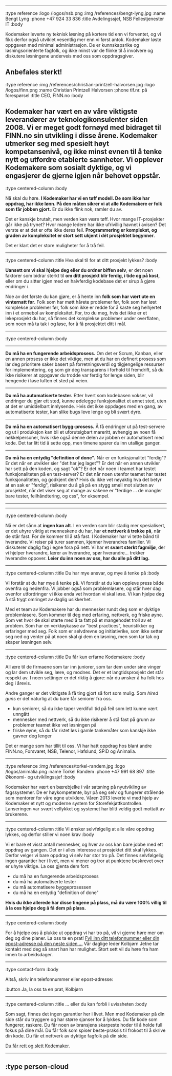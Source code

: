--------------------------------------------------------------------------------
:type reference
:logo /logos/nsb.png
:img /references/bengt-lyng.jpg
:name Bengt Lyng
:phone +47 924 33 836
:title Avdelingssjef, NSB Fellestjenester IT
:body

Kodemaker leverte ny teknisk løsning på kortere tid enn vi
forventet, og vi fikk derfor også utviklet vesentlig mer enn vi
først antok. Kodemaker løste oppgaven med minimal administrasjon. De
er kunnskapsrike og løsningsorienterte fagfolk, og ikke minst var de
flinke til å involvere og diskutere løsningene underveis med oss som
oppdragsgiver.

Anbefales sterkt!
--------------------------------------------------------------------------------
:type reference
:img /references/christian-printzell-halvorsen.jpg
:logo /logos/finn.png
:name Christian Printzell Halvorsen
:phone tlf.nr. på forespørsel
:title CEO, FINN.no
:body

Kodemaker har vært en av våre viktigste leverandører av teknologikonsulenter
siden 2008. Vi er meget godt fornøyd med bidraget til FINN.no
sin utvikling i disse årene. Kodemaker utmerker seg med spesielt høyt
kompetansenivå, og ikke minst evnen til å tenke nytt og utfordre etablerte
sannheter. Vi opplever Kodemakere som sosialt dyktige, og vi engasjerer de
gjerne igjen når behovet oppstår.
--------------------------------------------------------------------------------
:type centered-column
:body

Nå skal du høre. **I Kodemaker har vi en tøff modell. De som ikke
har oppdrag, har ikke lønn. På den måten sikrer vi at alle Kodemakere
er folk som får jobben gjort.** Er du ikke flink nok, ramler du av.

Det er kanskje brutalt, men verden kan være tøff. Hvor mange
IT-prosjekter går ikke på trynet? Hvor mange ledere har ikke
ufrivillig havnet i avisen? Det verste er at det er ofte ikke deres
feil. **Programmering er komplekst, og graden av kompleksitet er stort
sett ukjent i dét prosjektet begynner**.

Det er klart det er store muligheter for å trå feil.

--------------------------------------------------------------------------------
:type centered-column
:title Hva skal til for at ditt prosjekt lykkes?
:body

**Uansett om vi skal hjelpe deg eller du ordner biffen selv**, er det
noen faktorer som bidrar sterkt til **om ditt prosjekt blir ferdig,
i tide og på kost,** eller om du sitter igjen med en halvferdig
kodebase det er sirup å gjøre endringer i.

Noe av det første du kan gjøre, er å hente inn **folk som har vært ute
en vinternatt før**. Folk som har møtt hårete problemer før, folk som
har løst komplekse problemer før, folk som ikke er redde for å kaste
seg helhjertet inn i et ormebol av kompleksitet. For, tro du meg, hvis
det ikke er et lekeprosjekt du har, så finnes det komplekse problemer
under overflaten, som noen må ta tak i og løse, for å få prosjektet
ditt i mål.

--------------------------------------------------------------------------------
:type centered-column
:body

<hr>

**Du må ha en fungerende arbeidsprosess.** Om det er Scrum, Kanban, eller en
annen prosess er ikke det viktige, men at du har en definert prosess som lar deg
prioritere saker basert på forretningsverdi og tilgjengelige ressurser for
implementering, og som gir deg transparens i forhold til fremdrift, så du ikke
risikerer at oppgaver du trodde var ferdig for lenge siden, blir hengende i løse
luften et sted på veien.

<hr>

**Du må ha automatiserte tester.** Etter hvert som kodebasen vokser, vil
endringer du gjør ett sted, kunne ødelegge funksjonalitet et annet sted, uten at
det er umiddelbart innlysende. Hvis det ikke oppdages med en gang, av
automatiserte tester, kan slike bugs leve lenge og bli svært dyre.

<hr>

**Du må ha en automatisert bygg-prosess.** Å få endringer ut på test-servere og
ut i produksjon kan bli et uforutsigbart mareritt, avhengig av noen få
nøkkelpersoner, hvis ikke også denne delen av jobben er automatisert med kode.
Det tar litt tid å sette opp, men timene sparer du inn utallige ganger.

<hr>

**Du må ha en entydig "definition of done".** Når er en funksjonalitet "ferdig"?
Er det når en utvikler sier "det har jeg laget"? Er det når en annen utvikler
har sett på den koden, og sagt "ok"? Er det når noen i teamet har testet
funksjonaliteten på en test-server? Er det når noen utenfor teamet har testet
funksjonaliteten, og godkjent den? Hvis du ikke vet nøyaktig hva det betyr at en
sak er "ferdig", risikerer du å gå på en stygg smell mot slutten av prosjektet,
når det viser seg at mange av sakene er "ferdige ... de mangler bare tester,
feilhåndtering, og css", for eksempel.

<hr>

--------------------------------------------------------------------------------
:type centered-column
:body

Nå er det sånn at **ingen kan alt**. I en verden som blir stadig mer
spesialisert, er det uhyre viktig at menneskene du har, har **et
nettverk å trekke på**, når de står fast. For de kommer til å stå
fast. I Kodemaker har vi tette bånd til hverandre. Vi reiser på turer
sammen, kjenner hverandres familier. Vi diskuterer daglig fag i
egne fora på nett. Vi har et **svært sterkt fagmiljø**, der vi
hjelper hverandre, lærer av hverandre, spør hverandre... trekker
hverandre oppover. **Leier du inn noen av oss, har du alle på ditt
lag.**

--------------------------------------------------------------------------------
:type centered-column
:title Du har mye ansvar, og mye å tenke på
:body

Vi forstår at du har mye å tenke på. Vi forstår at du kan oppleve
press både ovenfra og nedenfra. Vi jobber også som problemløsere, og
står hver dag ovenfor utfordringer vi ikke enda vet hvordan vi skal
løse. Vi kan hjelpe deg å stå trygt omringet av daglig usikkerhet.

Med et team av Kodemakere har du mennesker rundt deg som er dyktige
problemløsere. Som kommer til deg med erfaring, nettverk, og friske
øyne. Som vet hvor de skal starte med å ta fatt på et mangehodet troll
av et problem. Som har en verktøykasse av "best practices",
heuristikker og erfaringer med seg. Folk som er selvdrevne og
initiativrike, som ikke setter seg ned og venter på at noen skal gi dem
en løsning, men som tar tak og skaper løsningen selv.

--------------------------------------------------------------------------------
:type centered-column
:title Du får kun erfarne Kodemakere
:body

All ære til de firmaene som tar inn juniorer, som tar dem under sine
vinger og lar dem utvikle seg, lære, og modnes. Det er et
langtidsprosjekt det står respekt av. I noen settinger er det riktig å
gjøre: når du ønsker å ha folk hos deg i årevis.

Andre ganger er det viktigste å få ting gjort så fort som mulig. Som *hired
guns* er det naturlig at du bare får seniorer fra oss.

- kun seniorer, så du ikke taper verdifull tid på feil som lett kunne
  vært unngått
- mennesker med nettverk, så du ikke risikerer å stå fast på grunn av
  problemer teamet ikke vet løsningen på
- friske øyne, så du får ristet løs i gamle tankemåter som kanskje
  ikke gavner deg lenger

Det er mange som har tillit til oss. Vi har hatt oppdrag hos blant andre
FINN.no, Forsvaret, NSB, Telenor, Hafslund, SPiD og Animalia.

--------------------------------------------------------------------------------
:type reference
:img /references/torkel-randem.jpg
:logo /logos/animalia.png
:name Torkel Randem
:phone +47 991 68 897
:title Økonomi- og utviklingssjef
:body

Kodemaker har vært en bærebjelke i vår satsning på nyutvikling av fagssystemer.
De er høykompetente, byr på seg selv og fungerer strålende som mentorer for våre
egne utviklere. Våren 2013 leverte vi med hjelp av Kodemaker et nytt og moderne
system for Storefekjøttkontrollen. Lanseringen var svært vellykket og systemet
har blitt veldig godt mottatt av brukerene.

--------------------------------------------------------------------------------
:type centered-column
:title Vi ønsker selvfølgelig at alle våre oppdrag lykkes, og derfor stiller vi noen krav
:body

Vi er bare et visst antall mennesker, og hver av oss kan bare jobbe
med ett oppdrag av gangen. Det er i alles interesse at prosjektet ditt
skal lykkes. Derfor velger vi bare oppdrag vi selv har stor tro på.
Det finnes selvfølgelig ingen garantier her i livet,
men vi mener og tror at punktene beskrevet over er uhyre viktige. La
oss gjenta dem fort:

- du må ha en fungerende arbeidsprosess
- du må ha automatiserte tester
- du må automatisere byggeprosessen
- du må ha en entydig "definition of done"

**Hvis du ikke allerede har disse tingene på plass, må du være 100%
villig til å la oss hjelpe deg å få dem på plass.**

--------------------------------------------------------------------------------
:type centered-column
:body

For å hjelpe oss å plukke ut oppdrag vi har tro på, vil vi gjerne
høre mer om deg og dine planer. La oss ta en prat!
[Fyll inn ditt telefonnummer eller din epost-adresse på den neste siden ...](/skjema/)
Vår daglige leder Kolbjørn Jetne tar kontakt med deg så snart han har mulighet.
Stort sett vil du høre fra ham innen to arbeidsdager.

--------------------------------------------------------------------------------
:type contact-form
:body

Altså, skriv inn telefonnummer eller epost-adresse:

:button Ja, la oss ta en prat, Kolbjørn

--------------------------------------------------------------------------------
:type centered-column
:title ... eller du kan forbli i uvissheten
:body

Som sagt, finnes det ingen garantier her i livet. Men med Kodemaker på
din side står du tryggere og har større sjanser for å lykkes. Du får
kode som fungerer, raskere. Du får noen av bransjens skarpeste hoder
til å holde full fokus på dine mål. Du får folk som spiser
beste-praksis til frokost til å skrive din kode. Du får et nettverk av
dyktige fagfolk på din side.

[Du får rett og slett Kodemaker](/skjema/).

--------------------------------------------------------------------------------
:type person-cloud
--------------------------------------------------------------------------------

